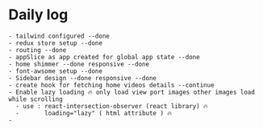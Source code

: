 # Daily log

    - tailwind configured --done
    - redux store setup --done
    - routing --done
    - appSlice as app created for global app state --done
    - home shimmer --done responsive --done
    - font-awsome setup --done
    - Sidebar design --done responsive --done
    - create hook for fetching home videos details --continue
    - Enable lazy loading 🔥 only load view port images other images load while scrolling
      - use : react-intersection-observer (react library) 🔥
      -       loading="lazy" ( html attribute ) 🔥
    - 
